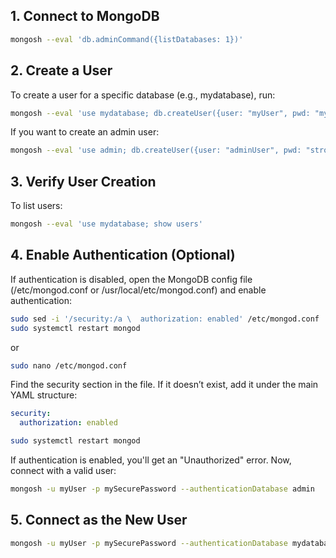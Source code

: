 ## 1. Connect to MongoDB
```bash
mongosh --eval 'db.adminCommand({listDatabases: 1})'
```

## 2. Create a User
To create a user for a specific database (e.g., mydatabase), run:
```bash
mongosh --eval 'use mydatabase; db.createUser({user: "myUser", pwd: "mySecurePassword", roles: [{role: "readWrite", db: "mydatabase"}]})'
```

If you want to create an admin user:
```bash
mongosh --eval 'use admin; db.createUser({user: "adminUser", pwd: "strongPassword", roles: [{role: "root", db: "admin"}]})'
```

## 3. Verify User Creation
To list users:
```bash
mongosh --eval 'use mydatabase; show users'
```

## 4. Enable Authentication (Optional)
If authentication is disabled, open the MongoDB config file (/etc/mongod.conf or /usr/local/etc/mongod.conf) and enable authentication:
```bash
sudo sed -i '/security:/a \  authorization: enabled' /etc/mongod.conf
sudo systemctl restart mongod
```
or
```bash
sudo nano /etc/mongod.conf
```
Find the security section in the file. If it doesn’t exist, add it under the main YAML structure:
```yaml
security:
  authorization: enabled
```
```bash
sudo systemctl restart mongod
```

If authentication is enabled, you'll get an "Unauthorized" error.
Now, connect with a valid user:
```bash
mongosh -u myUser -p mySecurePassword --authenticationDatabase admin
```

## 5. Connect as the New User
```bash
mongosh -u myUser -p mySecurePassword --authenticationDatabase mydatabase
```
